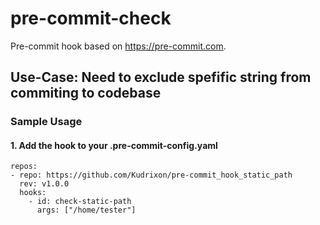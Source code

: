 # pre-commit-check 

Pre-commit hook based on https://pre-commit.com.

## Use-Case: Need to exclude spefific string from commiting to codebase

### Sample Usage

#### 1. Add the hook to your .pre-commit-config.yaml

```
repos:
- repo: https://github.com/Kudrixon/pre-commit_hook_static_path
  rev: v1.0.0
  hooks:
    - id: check-static-path
      args: ["/home/tester"]
```

